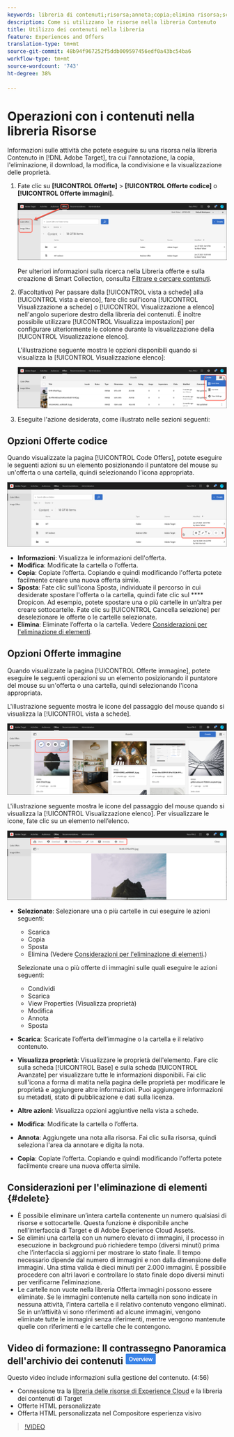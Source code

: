 ```yaml
---
keywords: libreria di contenuti;risorsa;annota;copia;elimina risorsa;scarica risorsa;modifica contenuto;condividi scheda;visualizza proprietà contenuto
description: Come si utilizzano le risorse nella libreria Contenuto
title: Utilizzo dei contenuti nella libreria
feature: Experiences and Offers
translation-type: tm+mt
source-git-commit: 48b94f967252f5ddb009597456edf0a43bc54ba6
workflow-type: tm+mt
source-wordcount: '743'
ht-degree: 38%

---
```



# Operazioni con i contenuti nella libreria Risorse

Informazioni sulle attività che potete eseguire su una risorsa nella libreria Contenuto in [!DNL Adobe Target], tra cui l&#39;annotazione, la copia, l&#39;eliminazione, il download, la modifica, la condivisione e la visualizzazione delle proprietà.

1. Fate clic su **[!UICONTROL Offerte]** > **[!UICONTROL Offerte codice]** o **[!UICONTROL Offerte immagini]**.

   ![Schede Offerte codice e Offerte immagini](/help/c-experiences/c-manage-content/assets/offers-both.png)

   Per ulteriori informazioni sulla ricerca nella Libreria offerte e sulla creazione di Smart Collection, consulta [Filtrare e cercare contenuti](/help/c-experiences/c-manage-content/filter-and-search-content.md#concept_3B59B8F025BF4CEA82ECC5199D365276).

1. (Facoltativo) Per passare dalla [!UICONTROL vista a schede] alla [!UICONTROL vista a elenco], fare clic sull&#39;icona [!UICONTROL Visualizzazione a schede] o [!UICONTROL Visualizzazione a elenco] nell&#39;angolo superiore destro della libreria dei contenuti. È inoltre possibile utilizzare [!UICONTROL Visualizza impostazioni] per configurare ulteriormente le colonne durante la visualizzazione della [!UICONTROL Visualizzazione elenco].

   L&#39;illustrazione seguente mostra le opzioni disponibili quando si visualizza la [!UICONTROL Visualizzazione elenco]:

   ![Opzioni Visualizzazione elenco](/help/c-experiences/c-manage-content/assets/view-settings-options.png)

1. Eseguite l&#39;azione desiderata, come illustrato nelle sezioni seguenti:

## Opzioni Offerte codice

Quando visualizzate la pagina [!UICONTROL Code Offers], potete eseguire le seguenti azioni su un elemento posizionando il puntatore del mouse su un&#39;offerta o una cartella, quindi selezionando l&#39;icona appropriata.

![Icone al passaggio del mouse nella scheda Code Offers (Offerte codice)](/help/c-experiences/c-manage-content/assets/code-offers-hover-icons.png)

* **Informazioni**: Visualizza le informazioni dell&#39;offerta.
* **Modifica**: Modificate la cartella o l’offerta.
* **Copia**: Copiate l’offerta. Copiando e quindi modificando l&#39;offerta potete facilmente creare una nuova offerta simile.
* **Sposta**: Fate clic sull&#39;icona Sposta, individuate il percorso in cui desiderate spostare l&#39;offerta o la cartella, quindi fate clic sul  **** Dropicon. Ad esempio, potete spostare una o più cartelle in un’altra per creare sottocartelle. Fate clic su [!UICONTROL Cancella selezione] per deselezionare le offerte o le cartelle selezionate.
* **Elimina**: Eliminate l’offerta o la cartella. Vedere [Considerazioni per l&#39;eliminazione di elementi](#delete).

## Opzioni Offerte immagine

Quando visualizzate la pagina [!UICONTROL Offerte immagine], potete eseguire le seguenti operazioni su un elemento posizionando il puntatore del mouse su un&#39;offerta o una cartella, quindi selezionando l&#39;icona appropriata.

L&#39;illustrazione seguente mostra le icone del passaggio del mouse quando si visualizza la [!UICONTROL vista a schede].

![Icone al passaggio del mouse nella scheda Offerte immagine quando si trova nella vista a schede](/help/c-experiences/c-manage-content/assets/image-offers-hover-icons.png)

L&#39;illustrazione seguente mostra le icone del passaggio del mouse quando si visualizza la [!UICONTROL Visualizzazione elenco]. Per visualizzare le icone, fate clic su un elemento nell’elenco.

![Icone al passaggio del mouse nella scheda Offerte immagine in visualizzazione elenco](/help/c-experiences/c-manage-content/assets/list-view-hover.png)

* **Selezionate**: Selezionare una o più cartelle in cui eseguire le azioni seguenti:

   * Scarica
   * Copia
   * Sposta
   * Elimina (Vedere [Considerazioni per l&#39;eliminazione di elementi](#delete).)

   Selezionate una o più offerte di immagini sulle quali eseguire le azioni seguenti:

   * Condividi
   * Scarica
   * View Properties (Visualizza proprietà)
   * Modifica
   * Annota
   * Sposta


* **Scarica**: Scaricate l’offerta dell’immagine o la cartella e il relativo contenuto.
* **Visualizza proprietà**: Visualizzare le proprietà dell&#39;elemento. Fare clic sulla scheda [!UICONTROL Base] e sulla scheda [!UICONTROL Avanzate] per visualizzare tutte le informazioni disponibili. Fai clic sull&#39;icona a forma di matita nella pagina delle proprietà per modificare le proprietà e aggiungere altre informazioni. Puoi aggiungere informazioni su metadati, stato di pubblicazione e dati sulla licenza.
* **Altre azioni**: Visualizza opzioni aggiuntive nella vista a schede.
* **Modifica**: Modificate la cartella o l’offerta.
* **Annota**: Aggiungete una nota alla risorsa. Fai clic sulla risorsa, quindi seleziona l&#39;area da annotare e digita la nota.
* **Copia**: Copiate l’offerta. Copiando e quindi modificando l&#39;offerta potete facilmente creare una nuova offerta simile.

## Considerazioni per l&#39;eliminazione di elementi {#delete}

* È possibile eliminare un’intera cartella contenente un numero qualsiasi di risorse e sottocartelle. Questa funzione è disponibile anche nell’interfaccia di Target e di Adobe Experience Cloud Assets.
* Se elimini una cartella con un numero elevato di immagini, il processo in esecuzione in background può richiedere tempo (diversi minuti) prima che l’interfaccia si aggiorni per mostrare lo stato finale. Il tempo necessario dipende dal numero di immagini e non dalla dimensione delle immagini. Una stima valida è dieci minuti per 2.000 immagini. È possibile procedere con altri lavori e controllare lo stato finale dopo diversi minuti per verificarne l’eliminazione.
* Le cartelle non vuote nella libreria Offerta immagini possono essere eliminate. Se le immagini contenute nella cartella non sono indicate in nessuna attività, l’intera cartella e il relativo contenuto vengono eliminati. Se in un’attività vi sono riferimenti ad alcune immagini, vengono eliminate tutte le immagini senza riferimenti, mentre vengono mantenute quelle con riferimenti e le cartelle che le contengono.

## Video di formazione: Il contrassegno Panoramica dell&#39;archivio dei contenuti ![a1/>](/help/assets/overview.png)

Questo video include informazioni sulla gestione del contenuto. (4:56)

* Connessione tra la [libreria delle risorse di Experience Cloud](https://experienceleague.adobe.com/docs/core-services/interface/assets/creative-cloud.html) e la libreria dei contenuti di Target
* Offerte HTML personalizzate
* Offerta HTML personalizzata nel Compositore esperienza visivo

>[!VIDEO](https://video.tv.adobe.com/v/17387)